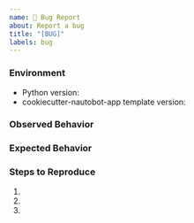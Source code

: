 ```yaml
---
name: 🐛 Bug Report
about: Report a bug
title: "[BUG]"
labels: bug
---
```


### Environment

* Python version:  <!-- Example: 3.7.7 -->
* cookiecutter-nautobot-app template version:  <!-- Example: 1.0.0 -->

<!-- What happened instead? -->
### Observed Behavior

<!-- What did you expect to happen? -->
### Expected Behavior

<!--
    Describe in detail the exact steps that someone else can take to reproduce
    this bug using the current release.
-->
### Steps to Reproduce

1.
2.
3.

